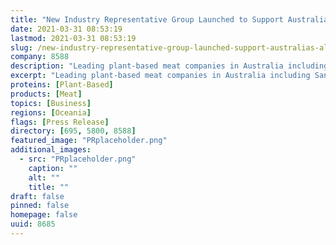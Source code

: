 ```yaml
---
title: "New Industry Representative Group Launched to Support Australia’s Alternative Proteins Sector in National Policy Conversations"
date: 2021-03-31 08:53:19
lastmod: 2021-03-31 08:53:19
slug: /new-industry-representative-group-launched-support-australias-alternative-proteins-sector
company: 8588
description: "Leading plant-based meat companies in Australia including Sanitarium, Proform Foods, v2food, Rogue Foods and Nestlé Australia, along with the U.S.’s Impossible Foods, have launched the Alternative Proteins Council (APC), a new representative group for Australia’s alternative proteins sector."
excerpt: "Leading plant-based meat companies in Australia including Sanitarium, Proform Foods, v2food, Rogue Foods and Nestlé Australia, along with the U.S.’s Impossible Foods, have launched the Alternative Proteins Council (APC), a new representative group for Australia’s alternative proteins sector."
proteins: [Plant-Based]
products: [Meat]
topics: [Business]
regions: [Oceania]
flags: [Press Release]
directory: [695, 5800, 8588]
featured_image: "PRplaceholder.png"
additional_images:
  - src: "PRplaceholder.png"
    caption: ""
    alt: ""
    title: ""
draft: false
pinned: false
homepage: false
uuid: 8685
---
```

